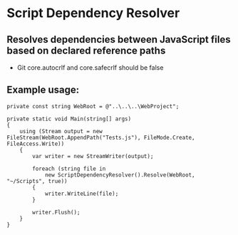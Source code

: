 Script Dependency Resolver
===
Resolves dependencies between JavaScript files based on declared reference paths
---
 * Git core.autocrlf and core.safecrlf should be false

Example usage:
---

	private const string WebRoot = @"..\..\..\WebProject";

    private static void Main(string[] args)
    {
        using (Stream output = new FileStream(WebRoot.AppendPath("Tests.js"), FileMode.Create, FileAccess.Write))
        {
            var writer = new StreamWriter(output);

            foreach (string file in
                new ScriptDependencyResolver().Resolve(WebRoot, "~/Scripts", true))
            {
                writer.WriteLine(file);
            }

            writer.Flush();
        }
    }
